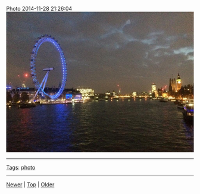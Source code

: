 <!--
title: Photo 2014-11-28 21
date: 2020-06-28T14:57:48.953Z
tags: photo
-->










Photo 2014-11-28 21:26:04
![](103831788682-0.jpg)

<!--BOTTOM-POST-NAVIGATION-->
---

[Tags](tags.md): [photo](tag-photo.md)

---

[Newer](103308570702.md) | [Top](index.md) | [Older](103886210632.md)